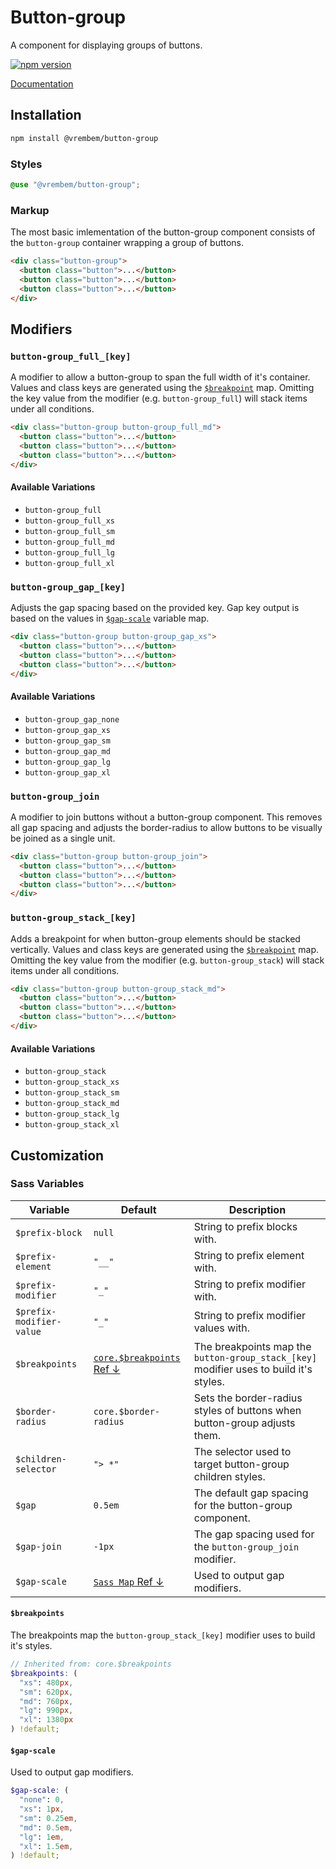 # Button-group

A component for displaying groups of buttons.

[![npm version](https://img.shields.io/npm/v/%40vrembem%2Fbutton-group.svg)](https://www.npmjs.com/package/%40vrembem%2Fbutton-group)

[Documentation](https://vrembem.com/packages/button-group)

## Installation

```sh
npm install @vrembem/button-group
```

### Styles

```scss
@use "@vrembem/button-group";
```

### Markup

The most basic imlementation of the button-group component consists of the `button-group` container wrapping a group of buttons.

```html
<div class="button-group">
  <button class="button">...</button>
  <button class="button">...</button>
  <button class="button">...</button>
</div>
```

## Modifiers

### `button-group_full_[key]`

A modifier to allow a button-group to span the full width of it's container. Values and class keys are generated using the [`$breakpoint`](#breakpoints) map. Omitting the key value from the modifier (e.g. `button-group_full`) will stack items under all conditions.

```html
<div class="button-group button-group_full_md">
  <button class="button">...</button>
  <button class="button">...</button>
  <button class="button">...</button>
</div>
```

#### Available Variations

- `button-group_full`
- `button-group_full_xs`
- `button-group_full_sm`
- `button-group_full_md`
- `button-group_full_lg`
- `button-group_full_xl`

### `button-group_gap_[key]`

Adjusts the gap spacing based on the provided key. Gap key output is based on the values in [`$gap-scale`](#gap-scale) variable map.

```html
<div class="button-group button-group_gap_xs">
  <button class="button">...</button>
  <button class="button">...</button>
  <button class="button">...</button>
</div>
```

#### Available Variations

- `button-group_gap_none`
- `button-group_gap_xs`
- `button-group_gap_sm`
- `button-group_gap_md`
- `button-group_gap_lg`
- `button-group_gap_xl`

### `button-group_join`

A modifier to join buttons without a button-group component. This removes all gap spacing and adjusts the border-radius to allow buttons to be visually be joined as a single unit.

```html
<div class="button-group button-group_join">
  <button class="button">...</button>
  <button class="button">...</button>
  <button class="button">...</button>
</div>
```

### `button-group_stack_[key]`

Adds a breakpoint for when button-group elements should be stacked vertically. Values and class keys are generated using the [`$breakpoint`](#breakpoints) map. Omitting the key value from the modifier (e.g. `button-group_stack`) will stack items under all conditions.

```html
<div class="button-group button-group_stack_md">
  <button class="button">...</button>
  <button class="button">...</button>
  <button class="button">...</button>
</div>
```

#### Available Variations

- `button-group_stack`
- `button-group_stack_xs`
- `button-group_stack_sm`
- `button-group_stack_md`
- `button-group_stack_lg`
- `button-group_stack_xl`

## Customization

### Sass Variables

| Variable                 | Default                                        | Description                                                                            |
| ------------------------ | ---------------------------------------------- | -------------------------------------------------------------------------------------- |
| `$prefix-block`          | `null`                                         | String to prefix blocks with.                                                          |
| `$prefix-element`        | `"__"`                                         | String to prefix element with.                                                         |
| `$prefix-modifier`       | `"_"`                                          | String to prefix modifier with.                                                        |
| `$prefix-modifier-value` | `"_"`                                          | String to prefix modifier values with.                                                 |
| `$breakpoints`           | [`core.$breakpoints` Ref &darr;](#breakpoints) | The breakpoints map the `button-group_stack_[key]` modifier uses to build it's styles. |
| `$border-radius`         | `core.$border-radius`                          | Sets the border-radius styles of buttons when button-group adjusts them.               |
| `$children-selector`     | `"> *"`                                        | The selector used to target button-group children styles.                              |
| `$gap`                   | `0.5em`                                        | The default gap spacing for the button-group component.                                |
| `$gap-join`              | `-1px`                                         | The gap spacing used for the `button-group_join` modifier.                             |
| `$gap-scale`             | [`Sass Map` Ref &darr;](#gap-scale)            | Used to output gap modifiers.                                                          |

#### `$breakpoints`

The breakpoints map the `button-group_stack_[key]` modifier uses to build it's styles.

```scss
// Inherited from: core.$breakpoints
$breakpoints: (
  "xs": 480px,
  "sm": 620px,
  "md": 760px,
  "lg": 990px,
  "xl": 1380px
) !default;
```

#### `$gap-scale`

Used to output gap modifiers.

```scss
$gap-scale: (
  "none": 0,
  "xs": 1px,
  "sm": 0.25em,
  "md": 0.5em,
  "lg": 1em,
  "xl": 1.5em,
) !default;
```
